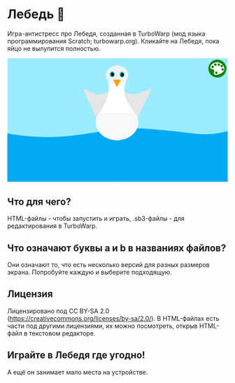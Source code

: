 # Лебедь 🦢
Игра-антистресс про Лебедя, созданная в TurboWarp (мод языка программирования Scratch; turbowarp.org). Кликайте на Лебедя, пока яйцо не вылупится полностью.

![Снимок экрана](https://github.com/l1mafresh/swan/blob/main/снимок_экрана.png)

## Что для чего?
HTML-файлы - чтобы запустить и играть, .sb3-файлы - для редактирования в TurboWarp.

## Что означают буквы a и b в названиях файлов?
Они означают то, что есть несколько версий для разных размеров экрана. Попробуйте каждую и выберите подходящую.

## Лицензия 
Лицензировано под CC BY-SA 2.0 (https://creativecommons.org/licenses/by-sa/2.0/). В HTML-файлах есть части под другими лицензиями, их можно посмотреть, открыв HTML-файл в текстовом редакторе.

## Играйте в Лебедя где угодно!
А ещё он занимает мало места на устройстве.
